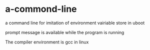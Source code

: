 # a-commond-line
a command line for imitation of environment vairiable store in uboot

prompt message is available while the program is running

The compiler environment is gcc in linux
